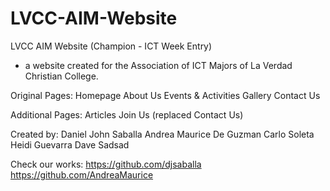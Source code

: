 # LVCC-AIM-Website
LVCC AIM Website (Champion - ICT Week Entry)
- a website created for the Association of ICT Majors of La Verdad Christian College.

Original Pages:
Homepage
About Us
Events & Activities
Gallery
Contact Us

Additional Pages:
Articles
Join Us (replaced Contact Us)

Created by: 
Daniel John Saballa
Andrea Maurice De Guzman
Carlo Soleta
Heidi Guevarra
Dave Sadsad

Check our works:
https://github.com/djsaballa
https://github.com/AndreaMaurice
